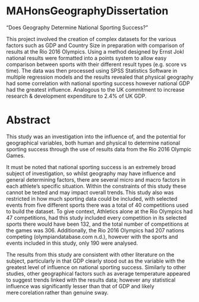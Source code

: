 # MAHonsGeographyDissertation
“Does Geography Determine National Sporting Success?”

This project involved the creation of complex datasets for the various factors such as GDP and Country Size in preparation with comparison of results at the Rio 2016 Olympics. Using a method designed by Ernst Jokl national results were formatted into a points system to allow easy comparison between sports with their different result types (e.g. score vs time). The data was then processed using SPSS Statistics Software in multiple regression models and the results revealed that physical geography had some correlation with national sporting success however national GDP had the greatest influence. Analogous to the UK commitment to increase research & development expenditure to 2.4% of UK GDP.

# Abstract

This study was an investigation into the influence of, and the potential for geographical variables, both human and physical to determine national sporting success through the use of results data from the Rio 2016 Olympic Games.  

It must be noted that national sporting success is an extremely broad subject of investigation, so whilst geography may have influence and general determining factors, there are several micro and macro factors in each athlete’s specific situation. Within the constraints of this study these cannot be tested and may impact overall trends. This study also was restricted in how much sporting data could be included, with selected events from five different sports there was a total of 40 competitions used to build the dataset. To give context, Athletics alone at the Rio Olympics had 47 competitions, had this study included every competition in its selected sports there would have been 132, and the total number of competitions at the games was 306. Additionally, the Rio 2016 Olympics had 207 nations competing (olympiandatabase.com n.d.), however with the sports and events included in this study, only 190 were analysed. 

The results from this study are consistent with other literature on the subject, particularly in that GDP clearly stood out as the variable with the greatest level of influence on national sporting success. Similarly to other studies, other geographical factors such as average temperature appeared to suggest trends linked with the results data; however any statistical influence was significantly lesser than that of GDP and likely mere corelation rather than genuine sway.   
